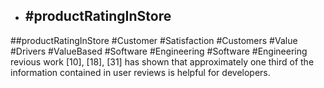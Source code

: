 - ## #productRatingInStore
##productRatingInStore #Customer #Satisfaction #Customers #Value #Drivers #ValueBased #Software #Engineering #Software #Engineering 
revious work [10], [18], [31] has shown that approximately one third of the information contained in user reviews is helpful for developers.

